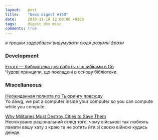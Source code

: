 ```yaml
---
layout:   post
title:    "News digest #160"
date:     2018-11-19 12:00:00 +0200
tags:     digest dev misc
comments: true
---
```


_я трошки задовбався видумувати сюди розумні фрази_

### Development

[Errorx — библиотека для работы с ошибками в Go](https://habr.com/company/joom/blog/429690/)<br/>
Чудові принципи, що покладені в основу бібліотеки.

### Miscellaneous

[Неожиданная полнота по Тьюрингу повсюду](https://habr.com/post/429602/)<br/>
Yo dawg, we put a computer inside your computer so you can compute while you compute.

[Why Militaries Must Destroy Cities to Save Them](https://mwi.usma.edu/militaries-must-destroy-cities-save/)<br/>
Неочікувано раціональний огляд того, чому військові так люблять ламати вашу хату з краю та не хотять йти зі своєю війною кудись деінде.
